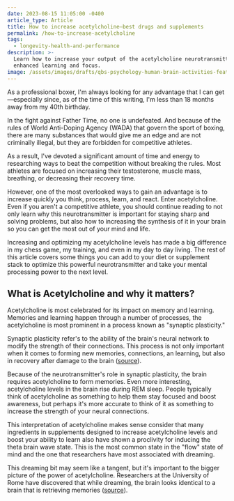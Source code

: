 ```yaml
---
date: 2023-08-15 11:05:00 -0400
article_type: Article
title: How to increase acetylcholine—best drugs and supplements
permalink: /how-to-increase-acetylcholine
tags:
  - longevity-health-and-performance
description: >-
  Learn how to increase your output of the acetylcholine neurotransmitter for
  enhanced learning and focus. 
image: /assets/images/drafts/qbs-psychology-human-brain-activities-featured-1.webp
---
```

As a professional boxer, I'm always looking for any advantage that I can get—especially since, as of the time of this writing, I'm less than 18 months away from my 40th birthday.

In the fight against Father Time, no one is undefeated. And because of the rules of World Anti-Doping Agency (WADA) that govern the sport of boxing, there are many substances that would give me an edge and are not criminally illegal, but they are forbidden for competitive athletes.

As a result, I've devoted a significant amount of time and energy to researching ways to beat the competition without breaking the rules. Most athletes are focused on increasing their testosterone, muscle mass, breathing, or decreasing their recovery time.

However, one of the most overlooked ways to gain an advantage is to increase quickly you think, process, learn, and react. Enter acetylcholine. Even if you aren't a competitive athlete, you should continue reading to not only learn why this neurotransmitter is important for staying sharp and solving problems, but also how to increasing the synthesis of it in your brain so you can get the most out of your mind and life.

Increasing and optimizing my acetylcholine levels has made a big difference in my chess game, my training, and even in my day to day living. The rest of this article covers some things you can add to your diet or supplement stack to optimize this powerful neurotransmitter and take your mental processing power to the next level.&nbsp;

## What is Acetylcholine and why it matters?

Acetylcholine is most celebrated for its impact on memory and learning. Memories and learning happen through a number of processes, the acetylcholine is most prominent in a process known as "synaptic plasticity."

Synaptic plasticity refer's to the ability of the brain's neural network to modify the strength of their connections. This process is not only important when it comes to forming new memories, connections, an learning, but also in recovery after damage to the brain ([source](https://www.ncbi.nlm.nih.gov/pmc/articles/PMC6940892/)).&nbsp;

Because of the neurotransmitter's role in synaptic plasticity, the brain requires acetylcholine to form memories. Even more interesting, acetylcholine levels in the brain rise during REM sleep. People typically think of acetylcholine as something to help them stay focused and boost awareness, but perhaps it's more accurate to think of it as something to increase the strength of your neural connections.

This interpretation of acetylcholine makes sense consider that many ingredients in supplements designed to increase acetylcholine levels and boost your ability to learn also have shown a proclivity for inducing the theta brain wave state. This is the most common state in the "flow" state of mind and the one that researchers have most associated with dreaming.&nbsp;

This dreaming bit may seem like a tangent, but it's important to the bigger picture of the power of acetylcholine. Researchers at the University of Rome have discovered that while dreaming, the brain looks identical to a brain that is retrieving memories ([source](https://www.scientificamerican.com/article/the-science-behind-dreaming/)).
